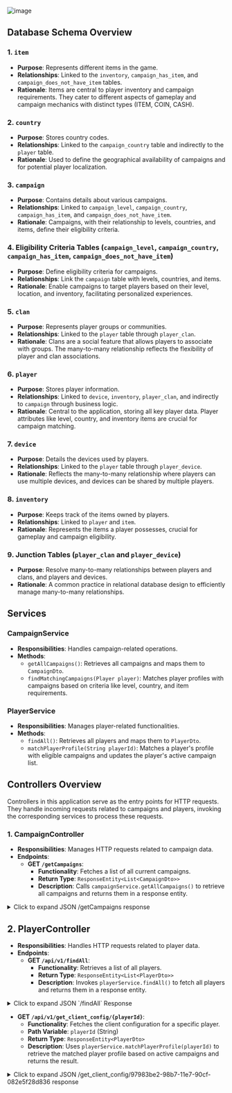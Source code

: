 ![image](https://github.com/cristinardd/profile-matcher/assets/70025874/7b0b4acd-24f3-4786-8079-045027f7ede1)
## Database Schema Overview

### 1. `item`
- **Purpose**: Represents different items in the game.
- **Relationships**: Linked to the `inventory`, `campaign_has_item`, and `campaign_does_not_have_item` tables.
- **Rationale**: Items are central to player inventory and campaign requirements. They cater to different aspects of gameplay and campaign mechanics with distinct types (ITEM, COIN, CASH).

### 2. `country`
- **Purpose**: Stores country codes.
- **Relationships**: Linked to the `campaign_country` table and indirectly to the `player` table.
- **Rationale**: Used to define the geographical availability of campaigns and for potential player localization.

### 3. `campaign`
- **Purpose**: Contains details about various campaigns.
- **Relationships**: Linked to `campaign_level`, `campaign_country`, `campaign_has_item`, and `campaign_does_not_have_item`.
- **Rationale**: Campaigns, with their relationship to levels, countries, and items, define their eligibility criteria.

### 4. Eligibility Criteria Tables (`campaign_level`, `campaign_country`, `campaign_has_item`, `campaign_does_not_have_item`)
- **Purpose**: Define eligibility criteria for campaigns.
- **Relationships**: Link the `campaign` table with levels, countries, and items.
- **Rationale**: Enable campaigns to target players based on their level, location, and inventory, facilitating personalized experiences.

### 5. `clan`
- **Purpose**: Represents player groups or communities.
- **Relationships**: Linked to the `player` table through `player_clan`.
- **Rationale**: Clans are a social feature that allows players to associate with groups. The many-to-many relationship reflects the flexibility of player and clan associations.

### 6. `player`
- **Purpose**: Stores player information.
- **Relationships**: Linked to `device`, `inventory`, `player_clan`, and indirectly to `campaign` through business logic.
- **Rationale**: Central to the application, storing all key player data. Player attributes like level, country, and inventory items are crucial for campaign matching.

### 7. `device`
- **Purpose**: Details the devices used by players.
- **Relationships**: Linked to the `player` table through `player_device`.
- **Rationale**: Reflects the many-to-many relationship where players can use multiple devices, and devices can be shared by multiple players.

### 8. `inventory`
- **Purpose**: Keeps track of the items owned by players.
- **Relationships**: Linked to `player` and `item`.
- **Rationale**: Represents the items a player possesses, crucial for gameplay and campaign eligibility.

### 9. Junction Tables (`player_clan` and `player_device`)
- **Purpose**: Resolve many-to-many relationships between players and clans, and players and devices.
- **Rationale**: A common practice in relational database design to efficiently manage many-to-many relationships.

## Services

### CampaignService
- **Responsibilities**: Handles campaign-related operations.
- **Methods**:
  - `getAllCampaigns()`: Retrieves all campaigns and maps them to `CampaignDto`.
  - `findMatchingCampaigns(Player player)`: Matches player profiles with campaigns based on criteria like level, country, and item requirements.

### PlayerService
- **Responsibilities**: Manages player-related functionalities.
- **Methods**:
  - `findAll()`: Retrieves all players and maps them to `PlayerDto`.
  - `matchPlayerProfile(String playerId)`: Matches a player's profile with eligible campaigns and updates the player's active campaign list.
 

  
## Controllers Overview

Controllers in this application serve as the entry points for HTTP requests. They handle incoming requests related to campaigns and players, invoking the corresponding services to process these requests.

### 1. CampaignController

- **Responsibilities**: Manages HTTP requests related to campaign data.
- **Endpoints**:
  - **GET `/getCampaigns`**: 
    - **Functionality**: Fetches a list of all current campaigns.
    - **Return Type**: `ResponseEntity<List<CampaignDto>>`
    - **Description**: Calls `campaignService.getAllCampaigns()` to retrieve all campaigns and returns them in a response entity.
   
       
<details>
  <summary>Click to expand JSON /getCampaigns response</summary>
  
  ```json
  [
      {
          "name": "campaign_2",
          "game": "game_2",
          "priority": 9.5,
          "startDate": "2024-01-20T00:00:00",
          "endDate": "2024-02-20T00:00:00",
          "enabled": true,
          "lastUpdated": "2024-01-28T11:51:11.539885",
          "matchers": {
              "level": {
                  "min": 0,
                  "max": 0
              },
              "has": {
                  "country": [],
                  "items": []
              },
              "doesNotHave": {
                  "items": []
              }
          }
      },
      {
          "name": "campaign_3",
          "game": "game_3",
          "priority": 8.5,
          "startDate": "2024-02-15T00:00:00",
          "endDate": "2024-03-15T00:00:00",
          "enabled": true,
          "lastUpdated": "2024-01-28T11:51:11.539885",
          "matchers": {
              "level": {
                  "min": 0,
                  "max": 0
              },
              "has": {
                  "country": [],
                  "items": []
              },
              "doesNotHave": {
                  "items": []
              }
          }
      },
      {
          "name": "all_players_campaign",
          "game": "universal_game",
          "priority": 8.0,
          "startDate": "2024-01-01T00:00:00",
          "endDate": "2024-04-01T00:00:00",
          "enabled": true,
          "lastUpdated": "2024-01-28T11:56:40.786564",
          "matchers": {
              "level": {
                  "min": 1,
                  "max": 10
              },
              "has": {
                  "country": ["US", "RO", "CA"],
                  "items": []
              },
              "doesNotHave": {
                  "items": []
              }
          }
      },
      {
          "name": "mycampaign",
          "game": "mygame",
          "priority": 10.5,
          "startDate": "2022-01-25T00:00:00",
          "endDate": "2025-02-25T00:00:00",
          "enabled": true,
          "lastUpdated": "2024-01-28T11:46:58",
          "matchers": {
              "level": {
                  "min": 1,
                  "max": 3
              },
              "has": {
                  "country": ["CA", "RO", "US"],
                  "items": ["item_1"]
              },
              "doesNotHave": {
                  "items": ["item_4"]
              }
          }
      }
  ]

```
  </details>

## 2. PlayerController

- **Responsibilities**: Handles HTTP requests related to player data.
- **Endpoints**:
  - **GET `/api/v1/findAll`**: 
    - **Functionality**: Retrieves a list of all players.
    - **Return Type**: `ResponseEntity<List<PlayerDto>>`
    - **Description**: Invokes `playerService.findAll()` to fetch all players and returns them in a response entity.

<details>
<summary>Click to expand JSON `/findAll` Response</summary>

```json
{[
    {
        "playerId": "p97983be2-98b7-11e7-90cf-82playerid3",
        "credential": "credential_3",
        "lastSession": "2021-03-25T15:00:00",
        "created": "2021-03-12T15:00:00",
        "lastPurchase": "2021-03-24T15:00:00",
        "modified": "2024-01-28T13:56:45.700113",
        "birthdate": "1998-07-20T00:00:00",
        "gender": "MALE",
        "customfield": "custom_data_3",
        "totalSpent": 500,
        "level": 4,
        "totalRefund": 0,
        "totalTransactions": 7,
        "totalPlaytime": 180,
        "language": "en",
        "xp": 1200,
        "country": "US",
        "activeCampaigns": null,
        "clan": [
            {
                "clanId": "123456",
                "name": "Hello world clan"
            },
            {
                "clanId": "1",
                "name": "new clan"
            }
        ],
        "inventory": {},
        "devices": [
            {
                "id": 2,
                "model": "model_2",
                "carrier": "carrier_2",
                "firmware": "firmware_2"
            },
            {
                "id": 3,
                "model": "model_3",
                "carrier": "carrier_3",
                "firmware": "firmware_3"
            }
        ]
    },
    {
        "playerId": "97983be2-98b7-11e7-90cf-082e5f28d836",
        "credential": "apple_credential",
        "lastSession": "2021-01-23T13:37:17",
        "created": "2021-01-10T13:37:17",
        "lastPurchase": "2021-01-22T13:37:17",
        "modified": "2024-01-28T13:58:05.85111",
        "birthdate": "2000-01-10T13:37:17",
        "gender": "MALE",
        "customfield": "mycustom",
        "totalSpent": 400,
        "level": 3,
        "totalRefund": 0,
        "totalTransactions": 5,
        "totalPlaytime": 144,
        "language": "fr",
        "xp": 1000,
        "country": "CA",
        "activeCampaigns": null,
        "clan": [
            {
                "clanId": "123456",
                "name": "Hello world clan"
            }
        ],
        "inventory": {
            "coins": 123,
            "item_1": 1,
            "cash": 123,
            "item_55": 2,
            "item_34": 3
        },
        "devices": [
            {
                "id": 1,
                "model": "apple iphone 11",
                "carrier": "vodafone",
                "firmware": "123"
            }
        ]
    }
] }
```
</details>


  - **GET `/api/v1/get_client_config/{playerId}`**: 
    - **Functionality**: Fetches the client configuration for a specific player.
    - **Path Variable**: `playerId` (String)
    - **Return Type**: `ResponseEntity<PlayerDto>`
    - **Description**: Uses `playerService.matchPlayerProfile(playerId)` to retrieve the matched player profile based on active campaigns and returns the result.
   <details>
  <summary>Click to expand JSON /get_client_config/97983be2-98b7-11e7-90cf-082e5f28d836 response</summary>
  
  ```json
{
    "playerId": "97983be2-98b7-11e7-90cf-082e5f28d836",
    "credential": "apple_credential",
    "lastSession": "2021-01-23T13:37:17",
    "created": "2021-01-10T13:37:17",
    "lastPurchase": "2021-01-22T13:37:17",
    "modified": "2024-01-28T13:58:05.85111",
    "birthdate": "2000-01-10T11:37:17.000+00:00",
    "gender": "MALE",
    "customfield": "mycustom",
    "totalSpent": 400,
    "level": 3,
    "totalRefund": 0,
    "totalTransactions": 5,
    "totalPlaytime": 144,
    "language": "fr",
    "xp": 1000,
    "country": "CA",
    "activeCampaigns": [
        {
            "name": "all_players_campaign",
            "game": "universal_game",
            "priority": 8.0,
            "startDate": "2024-01-01T00:00:00",
            "endDate": "2024-04-01T00:00:00",
            "enabled": true,
            "lastUpdated": "2024-01-28T11:56:40.786564",
            "matchers": {
                "level": {
                    "min": 1,
                    "max": 10
                },
                "has": {
                    "country": ["RO", "CA", "US"],
                    "items": []
                },
                "doesNotHave": {
                    "items": []
                }
            }
        },
        {
            "name": "mycampaign",
            "game": "mygame",
            "priority": 10.5,
            "startDate": "2022-01-25T00:00:00",
            "endDate": "2025-02-25T00:00:00",
            "enabled": true,
            "lastUpdated": "2024-01-28T11:46:58",
            "matchers": {
                "level": {
                    "min": 1,
                    "max": 3
                },
                "has": {
                    "country": ["RO", "CA", "US"],
                    "items": ["item_1"]
                },
                "doesNotHave": {
                    "items": ["item_4"]
                }
            }
        }
    ],
    "clan": [
        {
            "clanId": "123456",
            "name": "Hello world clan"
        }
    ],
    "inventory": {
        "coins": 123,
        "item_1": 1,
        "cash": 123,
        "item_55": 2,
        "item_34": 3
    },
    "devices": [
        {
            "id": 1,
            "model": "apple iphone 11",
            "carrier": "vodafone",
            "firmware": "123"
        }
    ]
}
```
</details>
